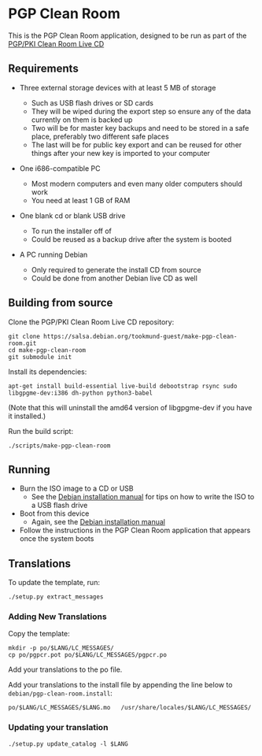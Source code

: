 PGP Clean Room
==============

This is the PGP Clean Room application, designed to be run as part of the
[PGP/PKI Clean Room Live CD](https://salsa.debian.org/tookmund-guest/make-pgp-clean-room)

Requirements
------------

 - Three external storage devices with at least 5 MB of storage
	- Such as USB flash drives or SD cards
	- They will be wiped during the export step so ensure any of the data currently on them is backed up
	- Two will be for master key backups and need to be stored in a safe place, preferably two different safe places
	- The last will be for public key export and can be reused for other things after your new key is imported to your computer
 - One i686-compatible PC
	- Most modern computers and even many older computers should work
	- You need at least 1 GB of RAM

 - One blank cd or blank USB drive
	- To run the installer off of
	- Could be reused as a backup drive after the system is booted

 - A PC running Debian
	- Only required to generate the install CD from source
	- Could be done from another Debian live CD as well

Building from source
-------------------

Clone the PGP/PKI Clean Room Live CD repository:

```
git clone https://salsa.debian.org/tookmund-guest/make-pgp-clean-room.git
cd make-pgp-clean-room
git submodule init
```

Install its dependencies:

```
apt-get install build-essential live-build debootstrap rsync sudo libgpgme-dev:i386 dh-python python3-babel
```
(Note that this will uninstall the amd64 version of libgpgme-dev if you have it installed.)

Run the build script:
```
./scripts/make-pgp-clean-room

```

Running
-------
 - Burn the ISO image to a CD or USB
	- See the [Debian installation manual](https://www.debian.org/releases/stretch/i386/ch04s03.html.en) for tips on how to write the ISO to a USB flash drive
 - Boot from this device
	- Again, see the [Debian installation manual](https://www.debian.org/releases/stretch/i386/ch05s01.html.en)
 - Follow the instructions in the PGP Clean Room application that appears once the system boots

Translations
------------
To update the template, run:
```
./setup.py extract_messages
```
### Adding New Translations
Copy the template:
```
mkdir -p po/$LANG/LC_MESSAGES/
cp po/pgpcr.pot po/$LANG/LC_MESSAGES/pgpcr.po
```

Add your translations to the po file.

Add your translations to the install file by appending the line below to ```debian/pgp-clean-room.install```:
```
po/$LANG/LC_MESSAGES/$LANG.mo	/usr/share/locales/$LANG/LC_MESSAGES/
```

### Updating your translation
```
./setup.py update_catalog -l $LANG
```

